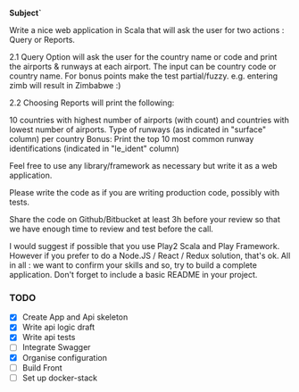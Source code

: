 **Subject`**

Write a nice web application in Scala that will ask the user for two actions : Query or Reports.

2.1 Query Option will ask the user for the country name or code and print the airports & runways at each airport. 
The input can be country code or country name. For bonus points make the test partial/fuzzy. e.g. entering zimb will result in Zimbabwe :)

2.2 Choosing Reports will print the following:

10 countries with highest number of airports (with count) and countries with lowest number of airports.
Type of runways (as indicated in "surface" column) per country
Bonus: Print the top 10 most common runway identifications (indicated in "le_ident" column)
​

Feel free to use any library/framework as necessary but write it as a web application.

Please write the code as if you are writing production code, possibly with tests.

Share the code on Github/Bitbucket at least 3h before your review so that we have enough time to review and test before the call.


I would suggest if possible that you use Play2 Scala and Play Framework. However if you prefer to do a Node.JS / React / Redux solution, that's ok.
All in all : we want to confirm your skills and so, try to build a complete application. Don't forget to include a basic README in your project.

### TODO

- [X] Create App and Api skeleton
- [X] Write api logic draft
- [X] Write api tests
- [ ] Integrate Swagger
- [X] Organise configuration
- [ ] Build Front
- [ ] Set up docker-stack
